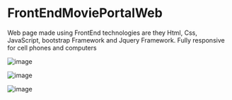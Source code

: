 # FrontEndMoviePortalWeb
Web page made using FrontEnd technologies are they Html, Css, JavaScript, bootstrap Framework and Jquery Framework.
Fully responsive for cell phones and computers


![image](https://user-images.githubusercontent.com/57879409/131344733-b115ce98-936f-443a-910e-082bbb34da3c.png)


![image](https://user-images.githubusercontent.com/57879409/131344856-6e54ae43-91b3-4166-a05d-2c540faa5aa9.png)


![image](https://user-images.githubusercontent.com/57879409/131344939-94b9aa2f-cc4f-4021-8945-3afcb5de8130.png)

